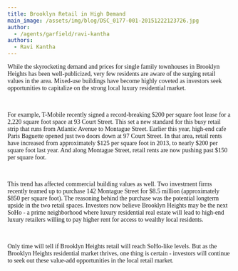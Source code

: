 ```yaml
---
title: Brooklyn Retail in High Demand
main_image: /assets/img/blog/DSC_0177-001-20151222123726.jpg
author:
  - /agents/garfield/ravi-kantha
authors:
  - Ravi Kantha
---
```

<p class="gmail_default" style="font-family:georgia,serif">While the 
skyrocketing demand and prices for single family townhouses in Brooklyn 
Heights has been well-publicized, very few residents are aware of the 
surging retail values in the area. Mixed-use buildings have become 
highly coveted as investors seek opportunities to capitalize on the 
strong local luxury residential market.</p><p class="gmail_default" style="font-family:georgia,serif"><br></p><p class="gmail_default" style="font-family:georgia,serif">For
 example, T-Mobile recently signed a record-breaking $200 per square 
foot lease for a 2,220 square foot space at 93 Court Street. This set a 
new standard for this busy retail strip that runs from Atlantic Avenue 
to Montague Street. Earlier this year, high-end cafe Paris Baguette 
opened just two doors down at 97 Court Street. In that area, retail 
rents have increased from approximately $125 per square foot in 2013, to
 nearly $200 per square foot last year. And along Montague Street, 
retail rents are now pushing past $150 per square foot.</p><p class="gmail_default" style="font-family:georgia,serif"><br></p><p class="gmail_default" style="font-family:georgia,serif">This
 trend has affected commercial building values as well. Two investment 
firms recently teamed up to purchase 142 Montague Street for $8.5 
million (approximately $850 per square foot). The reasoning behind the 
purchase was the potential longterm upside in the two retail spaces. 
Investors now believe Brooklyn Heights may be the next SoHo - a prime 
neighborhood where luxury residential real estate will lead to high-end 
luxury retailers willing to pay higher rent for access to wealthy local 
residents.</p><p class="gmail_default" style="font-family:georgia,serif"><br></p><p class="gmail_default" style="font-family:georgia,serif">Only
 time will tell if Brooklyn Heights retail will reach SoHo-like levels. 
But as the Brooklyn Heights residential market thrives, one thing is 
certain - investors will continue to seek out these value-add 
opportunities in the local retail market.</p><p><br></p>